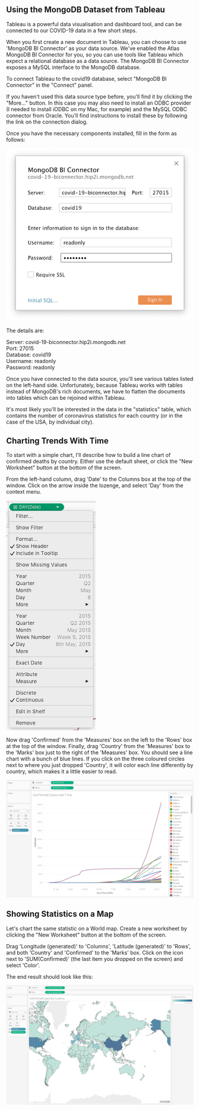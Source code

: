## Using the MongoDB Dataset from Tableau

Tableau is a powerful data visualisation and dashboard tool,
and can be connected to our COVID-19 data in a few short steps.

When you first create a new document in Tableau, you can choose to use 'MongoDB BI Connector' as your data source.
We've enabled the Atlas MongoDB BI Connector for you, so you can use tools like Tableau which expect a relational database as a data source.
The MongoDB BI Connector exposes a MySQL interface to the MongoDB database.

To connect Tableau to the covid19 database, select "MongoDB BI Connector" in the "Connect" panel.

If you haven't used this data source type before, you'll find it by clicking the "More..." button.
In this case you may also need to install an ODBC provider (I needed to install iODBC on my Mac, for example) and the MySQL ODBC connector from Oracle. You'll find instructions to install these by following the link on the connection dialog.

Once you have the necessary components installed,  fill in the form as follows:

![Connection details](images/connect_dialog.png)

The details are:

Server: covid-19-biconnector.hip2i.mongodb.net<br/>
Port: 27015<br/>
Database: covid19<br/>
Username: readonly<br/>
Password: readonly<br/>

Once you have connected to the data source, you'll see various tables listed on the left-hand side. Unfortunately, because Tableau works with tables instead of MongoDB's rich documents, we have to flatten the documents into tables which can be rejoined within Tableau.

It's most likely you'll be interested in the data in the "statistics" table, which contains the number of coronavirus statistics for each country (or in the case of the USA, by individual city).

## Charting Trends With Time

To start with a simple chart, I'll describe how to build a line chart of confirmed deaths by country. Either use the default sheet, or click the "New Worksheet" button at the bottom of the screen.

From the left-hand column, drag 'Date' to the Columns box at the top of the window. Click on the arrow inside the lozenge, and select 'Day' from the context menu.

![Select 'Day' from the context menu](images/day_date.png)

Now drag 'Confirmed' from the 'Measures' box on the left to the 'Rows' box at the top of the window. Finally, drag 'Country' from the 'Measures' box to the 'Marks' box just to the right of the 'Measures' box. You should see a line chart with a bunch of blue lines. If you click on the three coloured circles next to where you just dropped 'Country', it will color each line differently by country, which makes it a little easier to read.

![The end result should look like this](images/line_chart.png)

## Showing Statistics on a Map

Let's chart the same statistic on a World map. Create a new worksheet by clicking the "New Worksheet" button at the bottom of the screen. 

Drag 'Longitude (generated)' to 'Columns', 'Latitude (generated)' to 'Rows', and both 'Country' and 'Confirmed' to the 'Marks' box.  Click on the icon next to 'SUM(Confirmed)' (the last item you dropped on the screen) and select 'Color'.

The end result should look like this:

![A map of confirmed cases in each country](images/map.png)
